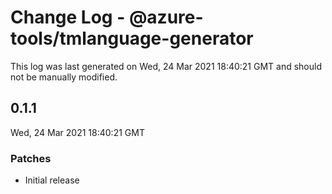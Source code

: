 # Change Log - @azure-tools/tmlanguage-generator

This log was last generated on Wed, 24 Mar 2021 18:40:21 GMT and should not be manually modified.

## 0.1.1
Wed, 24 Mar 2021 18:40:21 GMT

### Patches

- Initial release

